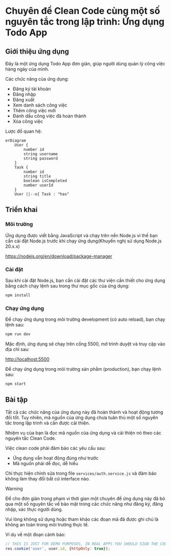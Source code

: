 # Chuyên đề Clean Code cùng một số nguyên tắc trong lập trình: Ứng dụng Todo App

## Giới thiệu ứng dụng

Đây là một ứng dụng Todo App đơn giản, giúp người dùng quản lý công việc hàng ngày của mình.

Các chức năng của ứng dụng:

- Đăng ký tài khoản
- Đăng nhập
- Đăng xuất
- Xem danh sách công việc
- Thêm công việc mới
- Đánh dấu công việc đã hoàn thành
- Xóa công việc

Lược đồ quan hệ:

```mermaid
erDiagram
    User {
        number id
        string username
        string password
    }
    Task {
        number id
        string title
        boolean isCompleted
        number userId
    }
    User ||--o{ Task : "has"
```

## Triển khai

### Môi trường

Ứng dụng được viết bằng JavaScript và chạy trên nền Node.js vì thế bạn cần cài đặt Node.js trước khi
chạy ứng dụng(Khuyến nghị sử dụng Node.js 20.x.x)

<https://nodejs.org/en/download/package-manager>

### Cài đặt

Sau khi cài đặt Node.js, bạn cần cài đặt các thư viện cần thiết cho ứng dụng bằng cách chạy lệnh sau
trong thư mục gốc của ứng dụng:

```bash
npm install
```

### Chạy ứng dụng

Để chạy ứng dụng trong môi trường development (có auto reload), bạn chạy lệnh sau:

```bash
npm run dev
```

Mặc định, ứng dụng sẽ chạy trên cổng 5500, mở trình duyệt và truy cập vào địa chỉ sau:

<http://localhost:5500>

Để chạy ứng dụng trong môi trường sản phẩm (production), bạn chạy lệnh sau:

```bash
npm start
```

## Bài tập

Tất cả các chức năng của ứng dụng này đã hoàn thành và hoạt động tương đối tốt. Tuy nhiên, mã nguồn
của ứng dụng chưa tuân thủ một số nguyên tắc trong lập trình và cần được cải thiện.

Nhiệm vụ của bạn là đọc mã nguồn của ứng dụng và cải thiện nó theo các nguyên tắc Clean Code.

Việc clean code phải đảm bảo các yêu cầu sau:

- Ứng dụng vẫn hoạt động đúng như trước
- Mã nguồn phải dễ đọc, dễ hiểu

Chỉ thực hiện chỉnh sửa trong file `services/auth.service.js` và đảm bảo không làm thay đổi bất cứ
interface nào.

> [!WARNING]
>
> Để cho đơn giản trong phạm vi thời gian một chuyên đề ứng dụng này đã bỏ qua một số nguyên tắc về
> bảo mật trong các chức năng như đăng ký, đăng nhập, xác thực người dùng.
>
> Vui lòng không sử dụng hoặc tham khảo các đoạn mã đã được ghi chú là không an toàn trong môi
> trường thực tế.
>
> Ví dụ về một đoạn cảnh báo:
>
> ```js
> // THIS IS JUST FOR DEMO PURPOSES, IN REAL APPS YOU SHOULD SIGN THE COOKIE WITH A SECRET KEY
> res.cookie('user', user.id, {httpOnly: true});
> ```
